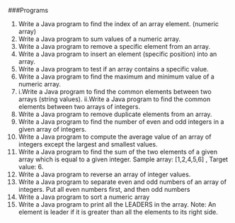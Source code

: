 ###Programs
1. Write a Java program to find the index of an array element. (numeric array)
2. Write a Java program to sum values of a numeric array.
3. Write a Java program to remove a specific element from an array.
4. Write a Java program to insert an element (specific position) into an array.
5. Write a Java program to test if an array contains a specific value.
6. Write a Java program to find the maximum and minimum value of a numeric array.
7. i.Write a Java program to find the common elements between two arrays (string values).
ii.Write a Java program to find the common elements between two arrays of integers.
8. Write a Java program to remove duplicate elements from an array.
9. Write a Java program to find the number of even and odd integers in a given array of integers.
10. Write a Java program to compute the average value of an array of integers except the largest
and smallest values.
11. Write a Java program to find the sum of the two elements of a given array which is equal to a
given integer.
Sample array: [1,2,4,5,6] , Target value: 6.
12. Write a Java program to reverse an array of integer values.
13. Write a Java program to separate even and odd numbers of an array of integers. Put all even
numbers first, and then odd numbers
14. Write a Java program to sort a numeric array
15. Write a Java program to print all the LEADERS in the array.
Note: An element is leader if it is greater than all the elements to its right side.
